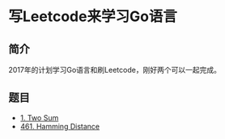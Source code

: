 # 写Leetcode来学习Go语言

## 简介

2017年的计划学习Go语言和刷Leetcode，刚好两个可以一起完成。

## 题目

- [1. Two Sum](https://github.com/DeadWish/leetcode_go/tree/master/1-two_sum)
- [461. Hamming Distance](https://github.com/DeadWish/leetcode_go/tree/master/461-hamming_distance)
